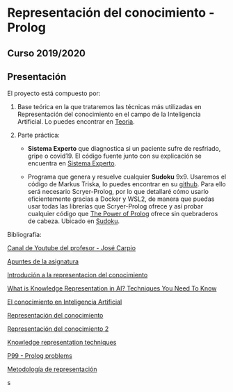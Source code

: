 # Representación del conocimiento - Prolog

## Curso 2019/2020

## Presentación

El proyecto está compuesto por:

1. Base teórica en la que trataremos las técnicas más utilizadas en Representación del conocimiento en el campo de la Inteligencia Artificial. Lo puedes encontrar en [Teoria](https://github.com/nordin-lab/ProyectoRC/tree/master/Teoria).
2. Parte práctica:

    * **Sistema Experto** que diagnostica si un paciente sufre de resfriado, gripe o covid19. El código fuente junto con su explicación se encuentra en [Sistema Experto](https://github.com/nordin-lab/ProyectoRC/tree/master/Sistema_Experto).

    * Programa que genera y resuelve cualquier **Sudoku** 9x9. Usaremos el código de Markus Triska, lo puedes encontrar en su [github](https://github.com/triska/the-power-of-prolog). Para ello será necesario Scryer-Prolog, por lo que detallaré cómo usarlo eficientemente gracias a Docker y WSL2, de manera que puedas usar todas las librerías que Scryer-Prolog ofrece y así probar cualquier código que [The Power of Prolog](https://www.metalevel.at/prolog) ofrece
    sin quebraderos de cabeza. Ubicado en [Sudoku](https://github.com/nordin-lab/ProyectoRC/tree/master/Sudoku).

Bibliografía:

[Canal de Youtube del profesor - José Carpio](https://www.youtube.com/user/josecarpioc)

[Apuntes de la asignatura](http://www.uhu.es/jose.carpio/N_95.pdf)

[Introdución a la representacion del conocimiento](http://openaccess.uoc.edu/webapps/o2/bitstream/10609/69005/2/Representaci%C3%B3n%20del%20conocimiento_M%C3%B3dulo%201_Introducci%C3%B3n%20a%20la%20representaci%C3%B3n%20del%20conocimiento.pdf)

[What is Knowledge Representation in AI? Techniques You Need To Know](https://www.edureka.co/blog/knowledge-representation-in-ai/)

[El conocimiento en Inteligencia Artificial](https://es.slideshare.net/warrionet/el-conocimiento-en-ia)

[Representación del conocimiento](http://www.cs.us.es/~fsancho/?e=172)

[Representación del conocimiento 2](https://www.cs.upc.edu/~bejar/ia/transpas/teoria/3-RC0-Intro_rep_conocimiento.pdf)

[Knowledge representation techniques](http://www.hbcse.tifr.res.in/jrmcont/notespart1/node38.html)

[P99 - Prolog problems](https://www.ic.unicamp.br/~meidanis/courses/mc336/2009s2/prolog/problemas/)

[Metodología de representación](https://sitiointeligenciaa.wordpress.com/representacion-del-conocimiento/)

s